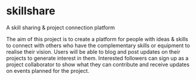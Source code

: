 # skillshare
A skill sharing &amp; project connection platform

The aim of this project is to create a platform for people with ideas & skills to connect with others who have the complementary skills or equipment
to realise their vision. Users will be able to blog and post updates on their projects to generate interest in them. Interested followers
can sign up as a project collaborator to  show what they can contribute and receive updates on events planned for the project.
